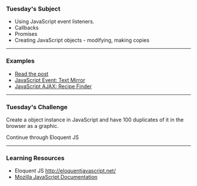 ### Tuesday's Subject

- Using JavaScript event listeners.
- Callbacks
- Promises
- Creating JavaScript objects - modifying, making copies

---

### Examples

- [Read the post](http://codepen.io/burntcaramel/post/dom-events-and-promises)
- [JavaScript Event: Text Mirror](http://codepen.io/burntcaramel/pen/YGJXAb)
- [JavaScript AJAX: Recipe Finder](http://codepen.io/burntcaramel/pen/kkAWwG)

---

### Tuesday's Challenge
Create a object instance in JavaScript and have 100 duplicates of it in the browser as a graphic.

Continue through Eloquent JS

---

### Learning Resources

- Eloquent JS http://eloquentjavascript.net/
- [Mozilla JavaScript Documentation](https://developer.mozilla.org/en-US/docs/Web/JavaScript)
